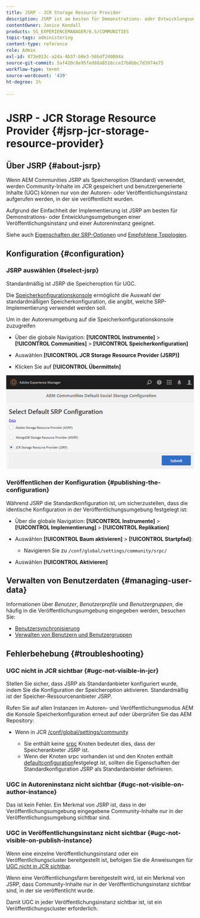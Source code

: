 ```yaml
---
title: JSRP - JCR Storage Resource Provider
description: JSRP ist am besten für Demonstrations- oder Entwicklungsumgebungen einer Veröffentlichungsinstanz und einer Autoreninstanz geeignet
contentOwner: Janice Kendall
products: SG_EXPERIENCEMANAGER/6.5/COMMUNITIES
topic-tags: administering
content-type: reference
role: Admin
exl-id: 873e013c-a2da-4b37-b0e3-56bdf240004a
source-git-commit: 5af420c8e95fed88a8516cce27b8bbc7d3974e75
workflow-type: tm+mt
source-wordcount: '439'
ht-degree: 1%

---
```


# JSRP - JCR Storage Resource Provider {#jsrp-jcr-storage-resource-provider}

## Über JSRP {#about-jsrp}

Wenn AEM Communities JSRP als Speicheroption (Standard) verwendet, werden Community-Inhalte im JCR gespeichert und benutzergenerierte Inhalte (UGC) können nur von der Autoren- oder Veröffentlichungsinstanz aufgerufen werden, in der sie veröffentlicht wurden.

Aufgrund der Einfachheit der Implementierung ist JSRP am besten für Demonstrations- oder Entwicklungsumgebungen einer Veröffentlichungsinstanz und einer Autoreninstanz geeignet.

Siehe auch [Eigenschaften der SRP-Optionen](working-with-srp.md#characteristics-of-srp-options) und [Empfohlene Topologien](topologies.md).

## Konfiguration {#configuration}

### JSRP auswählen {#select-jsrp}

Standardmäßig ist JSRP die Speicheroption für UGC.

Die [Speicherkonfigurationskonsole](srp-config.md) ermöglicht die Auswahl der standardmäßigen Speicherkonfiguration, die angibt, welche SRP-Implementierung verwendet werden soll.

Um in der Autorenumgebung auf die Speicherkonfigurationskonsole zuzugreifen

* Über die globale Navigation: **[!UICONTROL Instrumente]** > **[!UICONTROL Communities]** > **[!UICONTROL Speicherkonfiguration]**

* Auswählen **[!UICONTROL JCR Storage Resource Provider (JSRP)]**

* Klicken Sie auf **[!UICONTROL Übermitteln]**

![jsrp-configuration](assets/jsrp-configuration.png)

### Veröffentlichen der Konfiguration {#publishing-the-configuration}

Während JSRP die Standardkonfiguration ist, um sicherzustellen, dass die identische Konfiguration in der Veröffentlichungsumgebung festgelegt ist:

* Über die globale Navigation: **[!UICONTROL Instrumente]** > **[!UICONTROL Implementierung]** > **[!UICONTROL Replikation]**
* Auswählen **[!UICONTROL Baum aktivieren]** > **[!UICONTROL Startpfad]**:

   * Navigieren Sie zu `/conf/global/settings/community/srpc/`

* Auswählen **[!UICONTROL Aktivieren]**

## Verwalten von Benutzerdaten {#managing-user-data}

Informationen über *Benutzer*, *Benutzerprofile* und *Benutzergruppen*, die häufig in die Veröffentlichungsumgebung eingegeben werden, besuchen Sie:

* [Benutzersynchronisierung](sync.md)
* [Verwalten von Benutzern und Benutzergruppen](users.md)

## Fehlerbehebung {#troubleshooting}

### UGC nicht in JCR sichtbar {#ugc-not-visible-in-jcr}

Stellen Sie sicher, dass JSRP als Standardanbieter konfiguriert wurde, indem Sie die Konfiguration der Speicheroption aktivieren. Standardmäßig ist der Speicher-Ressourcenanbieter JSRP.

Rufen Sie auf allen Instanzen im Autoren- und Veröffentlichungsmodus AEM die Konsole Speicherkonfiguration erneut auf oder überprüfen Sie das AEM Repository:

* Wenn in JCR [/conf/global/settings/community](http://localhost:4502/crx/de/index.jsp#/conf/global/settings/community)

   * Sie enthält keine [srpc](http://localhost:4502/crx/de/index.jsp#/conf/global/settings/community/srpc) Knoten bedeutet dies, dass der Speicheranbieter JSRP ist.
   * Wenn der Knoten srpc vorhanden ist und den Knoten enthält [defaultconfiguration](http://localhost:4502/crx/de/index.jsp#/conf/global/settings/community/srpc/defaultconfiguration)festgelegt ist, sollten die Eigenschaften der Standardkonfiguration JSRP als Standardanbieter definieren.

### UGC in Autoreninstanz nicht sichtbar {#ugc-not-visible-on-author-instance}

Das ist kein Fehler. Ein Merkmal von JSRP ist, dass in der Veröffentlichungsumgebung eingegebene Community-Inhalte nur in der Veröffentlichungsumgebung sichtbar sind.

### UGC in Veröffentlichungsinstanz nicht sichtbar {#ugc-not-visible-on-publish-instance}

Wenn eine einzelne Veröffentlichungsinstanz oder ein Veröffentlichungscluster bereitgestellt ist, befolgen Sie die Anweisungen für [UGC nicht in JCR sichtbar](#ugc-not-visible-in-jcr).

Wenn eine Veröffentlichungsfarm bereitgestellt wird, ist ein Merkmal von JSRP, dass Community-Inhalte nur in der Veröffentlichungsinstanz sichtbar sind, in der sie veröffentlicht wurde.

Damit UGC in jeder Veröffentlichungsinstanz sichtbar ist, ist ein Veröffentlichungscluster erforderlich.

